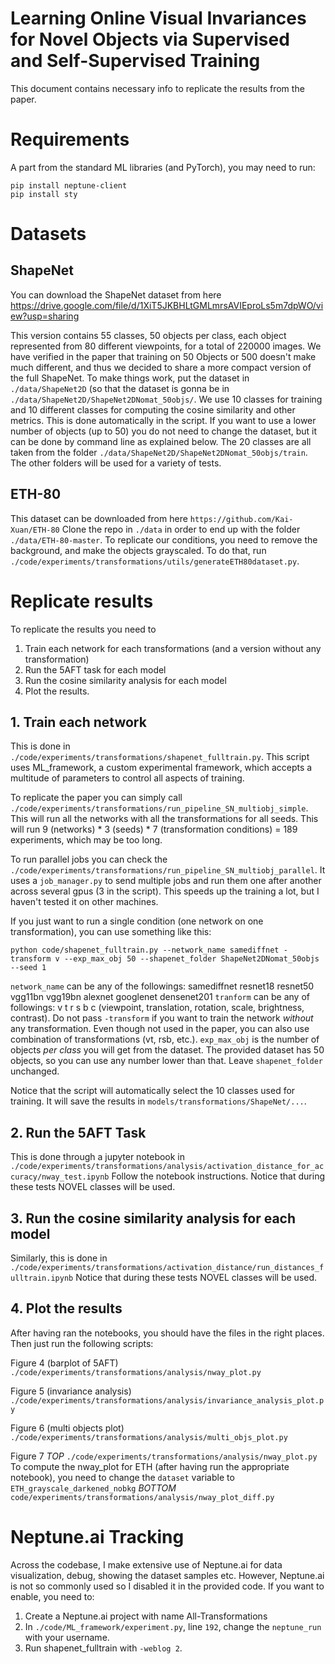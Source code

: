 # Learning Online Visual Invariances for Novel Objects via Supervised and Self-Supervised Training
This document contains necessary info to replicate the results from the paper.

# Requirements
A part from the standard ML libraries (and PyTorch), you may need to run:
```
pip install neptune-client
pip install sty
```

# Datasets
## ShapeNet
You can download the ShapeNet dataset from here https://drive.google.com/file/d/1XiT5JKBHLtGMLmrsAVIEproLs5m7dpWO/view?usp=sharing

This version contains 55 classes, 50 objects per class, each object represented from 80 different viewpoints, for a total of 220000 images.
We have verified in the paper that training on 50 Objects or 500 doesn't make much different, and thus we decided to share a more compact version of the full ShapeNet.
To make things work, put the dataset in `./data/ShapeNet2D` (so that the dataset is gonna be in `./data/ShapeNet2D/ShapeNet2DNomat_50objs/`.
We use 10 classes for training and 10 different classes for computing the cosine similarity and other metrics. This is done automatically in the script. If you want to use a lower number of objects (up to 50) you do not need to change the dataset, but it can be done by command line as explained below. 
The 20 classes are all taken from the folder `./data/ShapeNet2D/ShapeNet2DNomat_50objs/train`. The other folders will be used for a variety of tests.


## ETH-80
This dataset can be downloaded from here `https://github.com/Kai-Xuan/ETH-80`
Clone the repo in `./data` in order to end up with the folder `./data/ETH-80-master`. 
To replicate our conditions, you need to remove the background, and make the objects grayscaled.
To do that, run `./code/experiments/transformations/utils/generateETH80dataset.py`.


# Replicate results
To replicate the results you need to 
1. Train each network for each transformations (and a version without any transformation)
2. Run the 5AFT task for each model
3. Run the cosine similarity analysis for each model
4. Plot the results.


## 1. Train each network
This is done in `./code/experiments/transformations/shapenet_fulltrain.py`.
This script uses ML_framework, a custom experimental framework, which accepts a multitude of parameters to control all aspects of training.

To replicate the paper you can simply call `./code/experiments/transformations/run_pipeline_SN_multiobj_simple`. This will run all the networks with all the transformations for all seeds. This will run 9 (networks) * 3 (seeds) * 7 (transformation conditions) = 189 experiments, which may be too long.
 
To run parallel jobs you can check the `./code/experiments/transformations/run_pipeline_SN_multiobj_parallel`. It uses a `job_manager.py` to send multiple jobs and run them one after another across several gpus (3 in the script). This speeds up the training a lot, but I haven't tested it on other machines.

If you just want to run a single condition (one network on one transformation), you can use something like this:

`python code/shapenet_fulltrain.py --network_name samediffnet -transform v --exp_max_obj 50 --shapenet_folder ShapeNet2DNomat_50objs --seed 1`

`network_name` can be any of the followings: samediffnet resnet18 resnet50 vgg11bn vgg19bn alexnet googlenet densenet201
`tranform` can be any of followings: v t r s b c (viewpoint, translation, rotation, scale, brightness, contrast). 
Do not pass `-transform` if you want to train the network _without_ any transformation.
Even though not used in the paper, you can also use combination of transformations (vt, rsb, etc.).
`exp_max_obj` is the number of objects _per class_ you will get from the dataset. The provided dataset has 50 objects, so you can use any number lower than that. 
Leave `shapenet_folder` unchanged. 

Notice that the script will automatically select the 10 classes used for training. 
It will save the results in `models/transformations/ShapeNet/...`.


## 2. Run the 5AFT Task
This is done through a jupyter notebook in `./code/experiments/transformations/analysis/activation_distance_for_accuracy/nway_test.ipynb`
Follow the notebook instructions.
Notice that during these tests NOVEL classes will be used. 


## 3. Run the cosine similarity analysis for each model
Similarly, this is done in `./code/experiments/transformations/activation_distance/run_distances_fulltrain.ipynb`
Notice that during these tests NOVEL classes will be used. 


## 4. Plot the results
After having ran the notebooks, you should have the files in the right places. Then just run the following scripts:

Figure 4 (barplot of 5AFT)
`./code/experiments/transformations/analysis/nway_plot.py`

Figure 5 (invariance analysis)
`./code/experiments/transformations/analysis/invariance_analysis_plot.py`

Figure 6 (multi objects plot)
`./code/experiments/transformations/analysis/multi_objs_plot.py`

Figure 7
_TOP_
`./code/experiments/transformations/analysis/nway_plot.py`
To compute the nway_plot for ETH (after having run the appropriate notebook), you need to change the `dataset` variable to `ETH_grayscale_darkened_nobkg` 
_BOTTOM_
`code/experiments/transformations/analysis/nway_plot_diff.py`


# Neptune.ai Tracking
Across the codebase, I make extensive use of Neptune.ai for data visualization, debug, showing the dataset samples etc. 
However, Neptune.ai is not so commonly used so I disabled it in the provided code. 
If you want to enable, you need to: 
1. Create a Neptune.ai project with name All-Transformations
2. In `./code/ML_framework/experiment.py`, line `192`, change the `neptune_run` with your username.
3. Run shapenet_fulltrain with `-weblog 2`.
